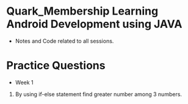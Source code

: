 # Quark_Membership Learning Android Development using JAVA
- Notes and Code related to all sessions.

# Practice Questions
- Week 1
1. By using if-else statement find greater number among 3 numbers. 
